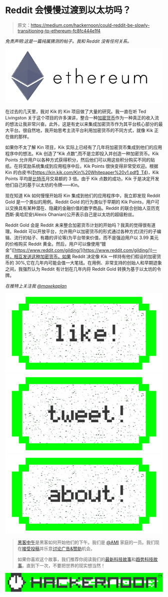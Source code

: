 # Reddit 会慢慢过渡到以太坊吗？

> 原文：<https://medium.com/hackernoon/could-reddit-be-slowly-transitioning-to-ethereum-fc8fc444e1f4>

*免责声明:这是一篇纯属猜测的帖子。我和 Reddit 没有任何关系。*

![](img/e0364ee8428bd84751dd2036bd5d9a07.png)

在过去的几天里，我对 Kik 的 Kin 项目做了大量的研究。我一直在听 Ted Livingston 关于这个项目的许多演讲，整合一种[加密货币](https://hackernoon.com/tagged/cryptocurrency)作为一种真正的收入流的想法让我非常兴奋。此外，这是有史以来集成加密货币作为其平台核心部分的最大平台。很自然地，我开始思考主流平台利用加密货币的不同方式，就像 Kik 正在做的那样。

如果你不太了解 Kin 项目，Kik 实际上已经有了几年将加密货币集成到他们的应用程序中的想法。Kik 创造了“Kik 点数”,而不是立即投入并创造一种加密货币。Kik Points 允许用户以各种方式获得积分，然后他们可以用这些积分购买不同的贴纸。在将奖励系统集成到应用程序中后，Kik Points 很快变得非常受欢迎。根据 Kin 的白皮书(【https://kin.kik.com/Kin%20Whitepaper%20v1.pdf】T4)，Kik Points 平均是[比特币](https://hackernoon.com/tagged/bitcoin)月交易额的 3 倍。由于 Kik 点数的成功，Kik 于是决定开发他们自己的基于以太坊的令牌——Kin。

现在知道 Kik 如何慢慢开始将 Kin 集成到他们的应用程序中，我立即发现 Reddit Gold 是一个类似的用例。Reddit Gold 的行为类似于早期的 Kik Points，用户可以交换具有某种潜在、隐藏的金融价值的数字商品。Reddit 的联合创始人亚历克西斯·奥哈尼安(Alexis Ohanian)公开表示自己是以太坊的超级粉丝。

Reddit Gold 会是 Reddit 未来整合加密货币计划的开始吗？我真的觉得很有道理。Reddit 可以开放平台，允许用户以加密货币的形式通过各种方式(流行的子编辑、流行的帖子、有趣的评论等)为平台带来价值，而不是强迫用户以 3.99 美元的价格购买 Reddit 黄金。然后，用户可以像使用“镀金”([https://www.reddit.com/gilding/](https://www.reddit.com/gilding/))一样，相互发送这种加密货币。如果 Reddit 决定像 Kik 一样持有他们假设的加密货币的 30%,它在几年内可能会值一大笔钱。在用例、非常支持的创始人和早期迹象之间，我强烈认为 Reddit 有计划在几年内将 Reddit Gold 转换为基于以太坊的令牌。

*在推特上关注我* [*@maxekaplan*](https://twitter.com/maxekaplan)

[![](img/50ef4044ecd4e250b5d50f368b775d38.png)](http://bit.ly/HackernoonFB)[![](img/979d9a46439d5aebbdcdca574e21dc81.png)](https://goo.gl/k7XYbx)[![](img/2930ba6bd2c12218fdbbf7e02c8746ff.png)](https://goo.gl/4ofytp)

> [黑客中午](http://bit.ly/Hackernoon)是黑客如何开始他们的下午。我们是 [@AMI](http://bit.ly/atAMIatAMI) 家庭的一员。我们现在[接受投稿](http://bit.ly/hackernoonsubmission)并乐意[讨论广告&赞助](mailto:partners@amipublications.com)机会。
> 
> 如果你喜欢这个故事，我们推荐你阅读我们的[最新科技故事](http://bit.ly/hackernoonlatestt)和[趋势科技故事](https://hackernoon.com/trending)。直到下一次，不要把世界的现实想当然！

![](img/be0ca55ba73a573dce11effb2ee80d56.png)